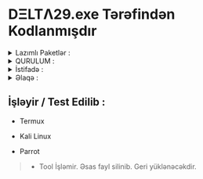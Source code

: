 # DΞLTΛ29.exe Tərəfindən Kodlanmışdır
<details>
  <summary>Lazımlı Paketlər :</summary>

     git, python, python3, cowsay

  * Yükləniş :

   ```sh
   1) apt update
   2) apt upgrade -y
   3) pkg install git python python3 cowsay -y
   ```
</details>

<details>
  <summary>QURULUM :</summary>
  
* İlk Qurulum :
   > Termux-a DELTA-TOOL`u ilk dəfə qurursunuzsa
    Bunları sıra sıra yazmağınız lazımdır ;

  ```sh
  1) apt update
  2) apt upgrade -y
  3) pkg install git python python3 cowsay -y
  4) git clone https://github.com/delta29exe/DELTA-TOOL
  ```
* Köhnə Versiyanı Yeni Versiyaya Güncəlləmək :
   > Əvvəlki Versiyanı Silib Yeni Versiyanı Yükləmək lazımdır ;

  ```sh
  1) rm -rf DELTA-TOOL
  2) git clone https://github.com/delta29exe/DELTA-TOOL
  ```
</details>

<details>
  <summary>İstifadə :</summary>

  ### Sadə Termux əmrləri ilə Tool`a girib istifadə edəcəksiniz ;

  ```sh
  1) cd DELTA-TOOL
  2) python3 delta-tool.py
  ```
</details>
<details>
  <summary>Əlaqə :</summary>

* Telegram :
  > @delta29exe

* Telegram kanal :
  > @delta29exetools

* Gmail :
  > delta29exe@gmail.com

* İnstagram :
  > _ delta29exe _

</details>

## İşləyir / Test Edilib :
* Termux

* Kali Linux

* Parrot

> * Tool İşləmir. Əsas fayl silinib. Geri yüklənəcəkdir.
